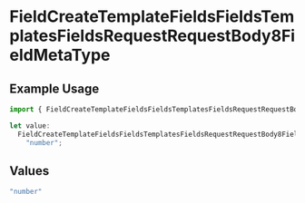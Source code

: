 # FieldCreateTemplateFieldsFieldsTemplatesFieldsRequestRequestBody8FieldMetaType

## Example Usage

```typescript
import { FieldCreateTemplateFieldsFieldsTemplatesFieldsRequestRequestBody8FieldMetaType } from "@documenso/sdk-typescript/models/operations";

let value:
  FieldCreateTemplateFieldsFieldsTemplatesFieldsRequestRequestBody8FieldMetaType =
    "number";
```

## Values

```typescript
"number"
```